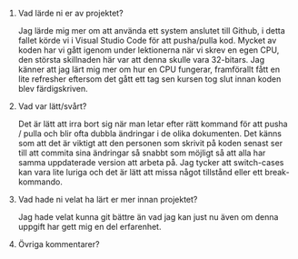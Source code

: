 1. Vad lärde ni er av projektet?

   Jag lärde mig mer om att använda ett system anslutet till Github, i detta fallet körde vi i Visual Studio Code för att pusha/pulla kod.
   Mycket av koden har vi gått igenom under lektionerna när vi skrev en egen CPU, den största skillnaden här var att denna skulle vara 32-bitars.
   Jag känner att jag  lärt mig mer om hur en CPU fungerar, framförallt fått en lite refresher eftersom det gått ett tag sen kursen tog slut innan koden blev färdigskriven.
   
3. Vad var lätt/svårt?

   Det är lätt att irra bort sig när man letar efter rätt kommand för att pusha / pulla och blir ofta dubbla ändringar i de olika dokumenten.
   Det känns som att det är viktigt att den personen som skrivit på koden senast ser till att commita sina ändringar så snabbt som möjligt så
   att alla har samma uppdaterade version att arbeta på. Jag tycker att switch-cases kan vara lite luriga och det är lätt att missa något tillstånd eller ett
   break-kommando.
   
5. Vad hade ni velat ha lärt er mer innan projektet?

   Jag hade velat kunna git bättre än vad jag kan just nu även om denna uppgift har gett mig en del erfarenhet.
   
7. Övriga kommentarer?
